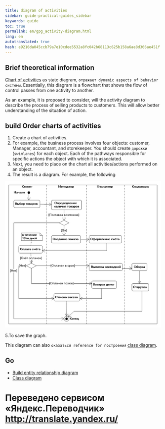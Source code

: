 ```yaml
--- 
title: diagram of activities 
sidebar: guide-practical-guides_sidebar 
keywords: guide 
toc: true 
permalink: en/gpg_activity-diagram.html 
lang: en 
autotranslated: true 
hash: e9216da045ccb79a7e10cdee5532a8fc042b68113c625b158a6ae8d366ae451f 
--- 
```


## Brief theoretical information 

[Chart of activities](fd_activity-diagram.html) as state diagram, `отражает dynamic aspects of behavior системы`. Essentially, this diagram is a flowchart that shows the flow of control passes from one activity to another. 

As an example, it is proposed to consider, will the activity diagram to describe the process of selling products to customers. This will allow better understanding of the situation of action. 

## build Order charts of activities 

1. Create a chart of activities. 
2. For example, the business process involves four objects: customer, Manager, accountant, and storekeeper. You should create `дорожки` (`swimlanes`) for each object. Each of the pathways responsible for specific actions the object with which it is associated. 
3. Next, you need to place on the chart all activities/actions performed on an object. 
4. The result is a diagram. For example, the following: 

![](/images/pages/guides/flexberry-designer/activity-diagram.png) 

5.To save the graph. 

This diagram can also `оказаться reference for построения` [class diagram](fd_class-diagram.html). 

## Go 

* <i class="fa fa-arrow-left" aria-hidden="true"></i> [Build entity relationship diagram](gpg_use-case-diagram.html) 
* [Class diagram](gpg_class-diagram.html) <i class="fa fa-arrow-right" aria-hidden="true"></i> 



 # Переведено сервисом «Яндекс.Переводчик» http://translate.yandex.ru/
